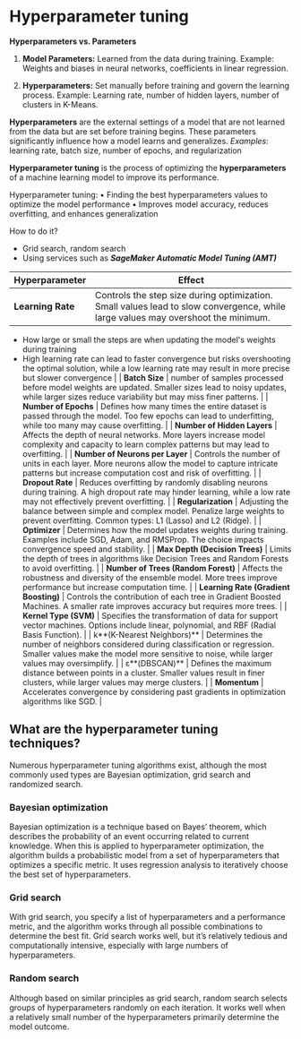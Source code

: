 # Hyperparameter tuning

**Hyperparameters vs. Parameters**

1. **Model Parameters:** Learned from the data during training. Example: Weights and biases in neural networks, coefficients in linear regression.

2.	**Hyperparameters:** Set manually before training and govern the learning process. Example: Learning rate, number of hidden layers, number of clusters in K-Means.

**Hyperparameters** are the external settings of a model that are not learned from the data but are set before training begins. These parameters significantly influence how a model learns and generalizes. *Examples*: learning rate, batch size, number of epochs, and regularization

**Hyperparameter tuning** is the process of optimizing the **hyperparameters** of a machine learning model to improve its performance. 

Hyperparameter tuning:
• Finding the best hyperparameters values to optimize the model performance
• Improves model accuracy, reduces overfitting, and enhances generalization

How to do it?

- Grid search, random search
- Using services such as ***SageMaker Automatic Model Tuning (AMT)***

| **Hyperparameter** | **Effect** |
| --- | --- |
| **Learning Rate** | Controls the step size during optimization. Small values lead to slow convergence, while large values may overshoot the minimum. 
- How large or small the steps are when updating the model's weights during training
- High learning rate can lead to faster convergence but risks overshooting the optimal solution, while a low learning rate may result in more precise but slower convergence |
| **Batch Size** | number of samples processed before model weights are updated. 
Smaller sizes lead to noisy updates, while larger sizes reduce variability but may miss finer patterns. |
| **Number of Epochs** | Defines how many times the entire dataset is passed through the model. Too few epochs can lead to underfitting, while too many may cause overfitting. |
| **Number of Hidden Layers** | Affects the depth of neural networks. More layers increase model complexity and capacity to learn complex patterns but may lead to overfitting. |
| **Number of Neurons per Layer** | Controls the number of units in each layer. More neurons allow the model to capture intricate patterns but increase computation cost and risk of overfitting. |
| **Dropout Rate** | Reduces overfitting by randomly disabling neurons during training. A high dropout rate may hinder learning, while a low rate may not effectively prevent overfitting. |
| **Regularization** | Adjusting the balance between simple and complex model. Penalize large weights to prevent overfitting. Common types: L1 (Lasso) and L2 (Ridge). |
| **Optimizer** | Determines how the model updates weights during training. Examples include SGD, Adam, and RMSProp. The choice impacts convergence speed and stability. |
| **Max Depth (Decision Trees)** | Limits the depth of trees in algorithms like Decision Trees and Random Forests to avoid overfitting. |
| **Number of Trees (Random Forest)** | Affects the robustness and diversity of the ensemble model. More trees improve performance but increase computation time. |
| **Learning Rate (Gradient Boosting)** | Controls the contribution of each tree in Gradient Boosted Machines. A smaller rate improves accuracy but requires more trees. |
| **Kernel Type (SVM)** | Specifies the transformation of data for support vector machines. Options include linear, polynomial, and RBF (Radial Basis Function). |
| k**(K-Nearest Neighbors)** | Determines the number of neighbors considered during classification or regression. Smaller values make the model more sensitive to noise, while larger values may oversimplify. |
| ε**(DBSCAN)** | Defines the maximum distance between points in a cluster. Smaller values result in finer clusters, while larger values may merge clusters. |
| **Momentum** | Accelerates convergence by considering past gradients in optimization algorithms like SGD. |

## **What are the hyperparameter tuning techniques?**

Numerous hyperparameter tuning algorithms exist, although the most commonly used types are Bayesian optimization, grid search and randomized search.

### Bayesian optimization

Bayesian optimization is a technique based on Bayes’ theorem, which describes the probability of an event occurring related to current knowledge. When this is applied to hyperparameter optimization, the algorithm builds a probabilistic model from a set of hyperparameters that optimizes a specific metric. It uses regression analysis to iteratively choose the best set of hyperparameters.

### Grid search

With grid search, you specify a list of hyperparameters and a performance metric, and the algorithm works through all possible combinations to determine the best fit. Grid search works well, but it’s relatively tedious and computationally intensive, especially with large numbers of hyperparameters.

### Random search

Although based on similar principles as grid search, random search selects groups of hyperparameters randomly on each iteration. It works well when a relatively small number of the hyperparameters primarily determine the model outcome.